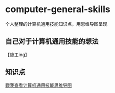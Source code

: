 # computer-general-skills
个人整理的计算机通用技能知识点，用思维导图呈现

## 自己对于计算机通用技能的想法
【施工ing】 

## 知识点
[戳我查看计算机通用技能思维导图](https://www.processon.com/view/link/5fb6ace37d9c0857dda5ab44)
